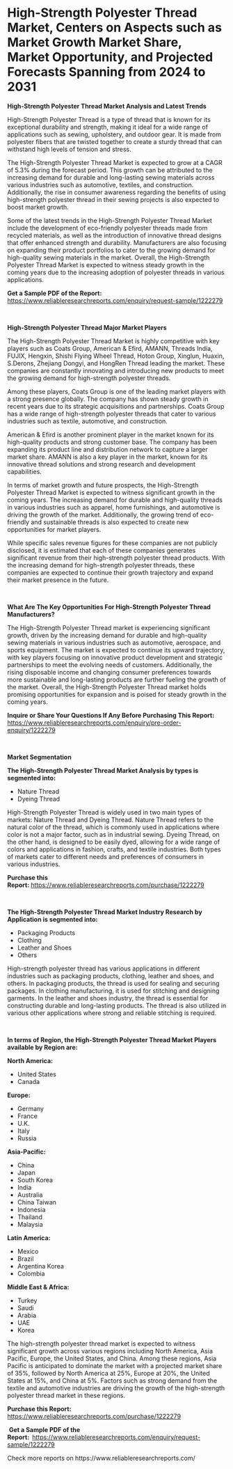 <p><h1>High-Strength Polyester Thread Market, Centers on Aspects such as Market Growth Market Share, Market Opportunity, and Projected Forecasts Spanning from 2024 to 2031</h1></p><p><strong>High-Strength Polyester Thread Market Analysis and Latest Trends</strong></p>
<p><p>High-Strength Polyester Thread is a type of thread that is known for its exceptional durability and strength, making it ideal for a wide range of applications such as sewing, upholstery, and outdoor gear. It is made from polyester fibers that are twisted together to create a sturdy thread that can withstand high levels of tension and stress.</p><p>The High-Strength Polyester Thread Market is expected to grow at a CAGR of 5.3% during the forecast period. This growth can be attributed to the increasing demand for durable and long-lasting sewing materials across various industries such as automotive, textiles, and construction. Additionally, the rise in consumer awareness regarding the benefits of using high-strength polyester thread in their sewing projects is also expected to boost market growth.</p><p>Some of the latest trends in the High-Strength Polyester Thread Market include the development of eco-friendly polyester threads made from recycled materials, as well as the introduction of innovative thread designs that offer enhanced strength and durability. Manufacturers are also focusing on expanding their product portfolios to cater to the growing demand for high-quality sewing materials in the market. Overall, the High-Strength Polyester Thread Market is expected to witness steady growth in the coming years due to the increasing adoption of polyester threads in various applications.</p></p>
<p><strong>Get a Sample PDF of the Report:&nbsp;</strong> <a href="https://www.reliableresearchreports.com/enquiry/request-sample/1222279">https://www.reliableresearchreports.com/enquiry/request-sample/1222279</a></p>
<p>&nbsp;</p>
<p><strong>High-Strength Polyester Thread Major Market Players</strong></p>
<p><p>The High-Strength Polyester Thread Market is highly competitive with key players such as Coats Group, American & Efird, AMANN, Threads India, FUJIX, Hengxin, Shishi Flying Wheel Thread, Hoton Group, Xinglun, Huaxin, S.Derons, Zhejiang Dongyi, and HongRen Thread leading the market. These companies are constantly innovating and introducing new products to meet the growing demand for high-strength polyester threads.</p><p>Among these players, Coats Group is one of the leading market players with a strong presence globally. The company has shown steady growth in recent years due to its strategic acquisitions and partnerships. Coats Group has a wide range of high-strength polyester threads that cater to various industries such as textile, automotive, and construction.</p><p>American & Efird is another prominent player in the market known for its high-quality products and strong customer base. The company has been expanding its product line and distribution network to capture a larger market share. AMANN is also a key player in the market, known for its innovative thread solutions and strong research and development capabilities.</p><p>In terms of market growth and future prospects, the High-Strength Polyester Thread Market is expected to witness significant growth in the coming years. The increasing demand for durable and high-quality threads in various industries such as apparel, home furnishings, and automotive is driving the growth of the market. Additionally, the growing trend of eco-friendly and sustainable threads is also expected to create new opportunities for market players.</p><p>While specific sales revenue figures for these companies are not publicly disclosed, it is estimated that each of these companies generates significant revenue from their high-strength polyester thread products. With the increasing demand for high-strength polyester threads, these companies are expected to continue their growth trajectory and expand their market presence in the future.</p></p>
<p>&nbsp;</p>
<p><strong>What Are The Key Opportunities For High-Strength Polyester Thread Manufacturers?</strong></p>
<p><p>The High-Strength Polyester Thread market is experiencing significant growth, driven by the increasing demand for durable and high-quality sewing materials in various industries such as automotive, aerospace, and sports equipment. The market is expected to continue its upward trajectory, with key players focusing on innovative product development and strategic partnerships to meet the evolving needs of customers. Additionally, the rising disposable income and changing consumer preferences towards more sustainable and long-lasting products are further fueling the growth of the market. Overall, the High-Strength Polyester Thread market holds promising opportunities for expansion and is poised for steady growth in the coming years.</p></p>
<p><strong>Inquire or Share Your Questions If Any Before Purchasing This Report:</strong> <a href="https://www.reliableresearchreports.com/enquiry/pre-order-enquiry/1222279">https://www.reliableresearchreports.com/enquiry/pre-order-enquiry/1222279</a></p>
<p>&nbsp;</p>
<p><strong>Market Segmentation</strong></p>
<p><strong>The High-Strength Polyester Thread Market Analysis by types is segmented into:</strong></p>
<p><ul><li>Nature Thread</li><li>Dyeing Thread</li></ul></p>
<p><p>High-Strength Polyester Thread is widely used in two main types of markets: Nature Thread and Dyeing Thread. Nature Thread refers to the natural color of the thread, which is commonly used in applications where color is not a major factor, such as in industrial sewing. Dyeing Thread, on the other hand, is designed to be easily dyed, allowing for a wide range of colors and applications in fashion, crafts, and textile industries. Both types of markets cater to different needs and preferences of consumers in various industries.</p></p>
<p><strong>Purchase this Report:&nbsp;</strong><a href="https://www.reliableresearchreports.com/purchase/1222279">https://www.reliableresearchreports.com/purchase/1222279</a></p>
<p>&nbsp;</p>
<p><strong>The High-Strength Polyester Thread Market Industry Research by Application is segmented into:</strong></p>
<p><ul><li>Packaging Products</li><li>Clothing</li><li>Leather and Shoes</li><li>Others</li></ul></p>
<p><p>High-strength polyester thread has various applications in different industries such as packaging products, clothing, leather and shoes, and others. In packaging products, the thread is used for sealing and securing packages. In clothing manufacturing, it is used for stitching and designing garments. In the leather and shoes industry, the thread is essential for constructing durable and long-lasting products. The thread is also utilized in various other applications where strong and reliable stitching is required.</p></p>
<p>&nbsp;</p>
<p><strong>In terms of Region, the High-Strength Polyester Thread Market Players available by Region are:</strong></p>
<p>
    <p> <strong> North America: </strong>
        <ul>
            <li>United States</li>
            <li>Canada</li>
        </ul>
        </p> 
    <p> <strong> Europe: </strong>
        <ul>
            <li>Germany</li>
            <li>France</li>
            <li>U.K.</li>
            <li>Italy</li>
            <li>Russia</li>
        </ul>
        </p> 
    <p> <strong> Asia-Pacific: </strong>
        <ul>
            <li>China</li>
            <li>Japan</li>
            <li>South Korea</li>
            <li>India</li>
            <li>Australia</li>
            <li>China Taiwan</li>
            <li>Indonesia</li>
            <li>Thailand</li>
            <li>Malaysia</li>
        </ul>
        </p> 
    <p> <strong> Latin America: </strong>
        <ul>
            <li>Mexico</li>
            <li>Brazil</li>
            <li>Argentina Korea</li>
            <li>Colombia</li>
        </ul>
        </p> 
    <p> <strong> Middle East & Africa: </strong>
        <ul>
            <li>Turkey</li>
            <li>Saudi</li>
            <li>Arabia</li>
            <li>UAE</li>
            <li>Korea</li>
        </ul>
    </p>
    </p>
<p><p>The high-strength polyester thread market is expected to witness significant growth across various regions including North America, Asia Pacific, Europe, the United States, and China. Among these regions, Asia Pacific is anticipated to dominate the market with a projected market share of 35%, followed by North America at 25%, Europe at 20%, the United States at 15%, and China at 5%. Factors such as strong demand from the textile and automotive industries are driving the growth of the high-strength polyester thread market in these regions.</p></p>
<p><strong>Purchase this Report: </strong><a href="https://www.reliableresearchreports.com/purchase/1222279">https://www.reliableresearchreports.com/purchase/1222279</a></p>
<p>&nbsp;<strong>Get a Sample PDF of the Report:&nbsp;&nbsp;</strong><a href="https://www.reliableresearchreports.com/enquiry/request-sample/1222279">https://www.reliableresearchreports.com/enquiry/request-sample/1222279</a></p>
<p><strong></strong></p>
<p>Check more reports on https://www.reliableresearchreports.com/</p>